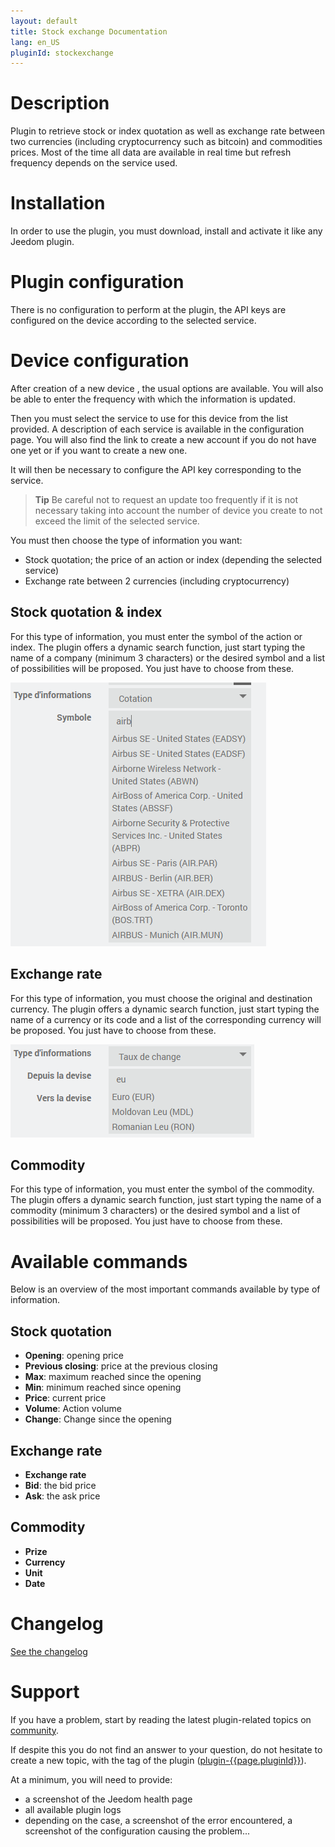 ```yaml
---
layout: default
title: Stock exchange Documentation 
lang: en_US
pluginId: stockexchange
---
```


# Description

Plugin to retrieve stock or index quotation as well as exchange rate between two currencies (including cryptocurrency such as bitcoin) and commodities prices.
Most of the time all data are available in real time but refresh frequency depends on the service used.

# Installation

In order to use the plugin, you must download, install and activate it like any Jeedom plugin.

# Plugin configuration

There is no configuration to perform at the plugin, the API keys are configured on the device according to the selected service.

# Device configuration

After creation of a new device , the usual options are available.
You will also be able to enter the frequency with which the information is updated.

Then you must select the service to use for this device from the list provided. A description of each service is available in the configuration page. You will also find the link to create a new account if you do not have one yet or if you want to create a new one.

It will then be necessary to configure the API key corresponding to the service.

> **Tip**
> Be careful not to request an update too frequently if it is not necessary taking into account the number of device you create to not exceed the limit of the selected service.

You must then choose the type of information you want:

- Stock quotation; the price of an action or index (depending the selected service)
- Exchange rate between 2 currencies (including cryptocurrency)

## Stock quotation & index

For this type of information, you must enter the symbol of the action or index.
The plugin offers a dynamic search function, just start typing the name of a company (minimum 3 characters) or the desired symbol and a list of possibilities will be proposed. You just have to choose from these.

![Configuration symbole](../images/config_symbol.png "Configuration symbole")

## Exchange rate

For this type of information, you must choose the original and destination currency.
The plugin offers a dynamic search function, just start typing the name of a currency or its code and a list of the corresponding currency will be proposed. You just have to choose from these.

![Configuration devise](../images/config_currency.png "Configuration devise")

## Commodity

For this type of information, you must enter the symbol of the commodity.
The plugin offers a dynamic search function, just start typing the name of a commodity (minimum 3 characters) or the desired symbol and a list of possibilities will be proposed. You just have to choose from these.

# Available commands

Below is an overview of the most important commands available by type of information.

## Stock quotation

- **Opening**: opening price
- **Previous closing**: price at the previous closing
- **Max**: maximum reached since the opening
- **Min**: minimum reached since opening
- **Price**: current price
- **Volume**: Action volume
- **Change**: Change since the opening

## Exchange rate

- **Exchange rate**
- **Bid**: the bid price
- **Ask**: the ask price

## Commodity

- **Prize**
- **Currency**
- **Unit**
- **Date**

# Changelog

[See the changelog](./changelog)

# Support

If you have a problem, start by reading the latest plugin-related topics on [community]({{site.forum}}/tag/plugin-{{page.pluginId}}).

If despite this you do not find an answer to your question, do not hesitate to create a new topic, with the tag of the plugin ([plugin-{{page.pluginId}}]({{site.forum}}/tag/plugin-{{page.pluginId}})).

At a minimum, you will need to provide:

- a screenshot of the Jeedom health page
- all available plugin logs
- depending on the case, a screenshot of the error encountered, a screenshot of the configuration causing the problem...
